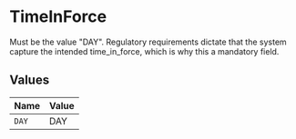 # TimeInForce

Must be the value "DAY". Regulatory requirements dictate that the system capture the intended time_in_force, which is why this a mandatory field.


## Values

| Name  | Value |
| ----- | ----- |
| `DAY` | DAY   |